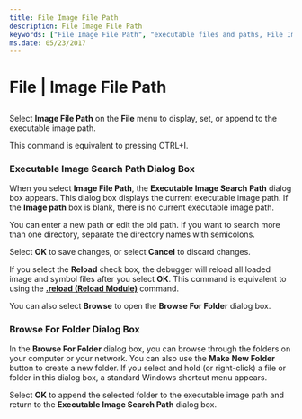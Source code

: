 ```yaml
---
title: File Image File Path
description: File Image File Path
keywords: ["File Image File Path", "executable files and paths, File Image File Path"]
ms.date: 05/23/2017
---
```


# File | Image File Path


## <span id="ddk_file_image_file_path_dbg"></span><span id="DDK_FILE_IMAGE_FILE_PATH_DBG"></span>


Select **Image File Path** on the **File** menu to display, set, or append to the executable image path.

This command is equivalent to pressing CTRL+I.

### <span id="executable_image_search_path_dialog_box"></span><span id="EXECUTABLE_IMAGE_SEARCH_PATH_DIALOG_BOX"></span>Executable Image Search Path Dialog Box

When you select **Image File Path**, the **Executable Image Search Path** dialog box appears. This dialog box displays the current executable image path. If the **Image path** box is blank, there is no current executable image path.

You can enter a new path or edit the old path. If you want to search more than one directory, separate the directory names with semicolons.

Select **OK** to save changes, or select **Cancel** to discard changes.

If you select the **Reload** check box, the debugger will reload all loaded image and symbol files after you select **OK**. This command is equivalent to using the [**.reload (Reload Module)**](-reload--reload-module-.md) command.

You can also select **Browse** to open the **Browse For Folder** dialog box.

### <span id="browse_for_folder_dialog_box"></span><span id="BROWSE_FOR_FOLDER_DIALOG_BOX"></span>Browse For Folder Dialog Box

In the **Browse For Folder** dialog box, you can browse through the folders on your computer or your network. You can also use the **Make New Folder** button to create a new folder. If you select and hold (or right-click) a file or folder in this dialog box, a standard Windows shortcut menu appears.

Select **OK** to append the selected folder to the executable image path and return to the **Executable Image Search Path** dialog box.

 

 





